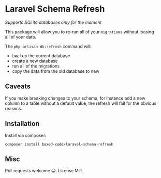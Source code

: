 # Laravel Schema Refresh

*Supports SQLite databases only for the moment*

This package will allow you to re-run all of your `migrations` without loosing all of your data.

The `php artisan db:refresh` command will:

- backup the current database
- create a new database
- run all of the migrations
- copy the data from the old database to new

## Caveats
If you make breaking changes to your schema, for instance add a new column to a table without a default value, the refresh will fail for the obvious reasons.

## Installation
Install via composer:

    composer install boxed-code/laravel-schema-refresh 
 
## Misc
Pull requests welcome 😀. License MIT.
 